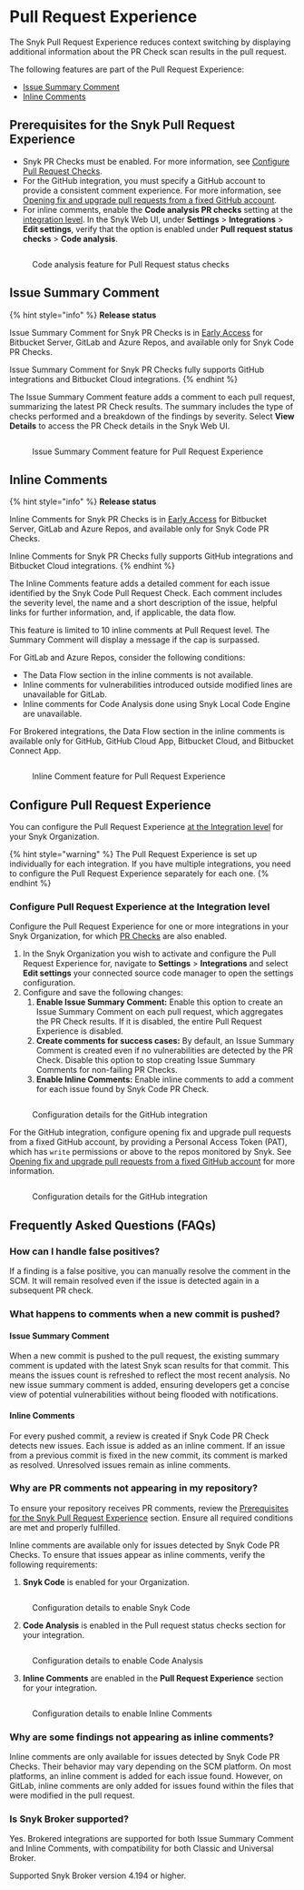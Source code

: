 # Pull Request Experience

The Snyk Pull Request Experience reduces context switching by displaying additional information about the PR Check scan results in the pull request.

The following features are part of the Pull Request Experience:

* [Issue Summary Comment](pull-request-experience.md#issue-summary-comment)
* [Inline Comments](pull-request-experience.md#inline-comments)

## Prerequisites for the Snyk Pull Request Experience

* Snyk PR Checks must be enabled. For more information, see [Configure Pull Request Checks](configure-pull-request-checks.md).
* For the GitHub integration, you must specify a GitHub account  to provide a consistent comment experience. For more information, see [Opening fix and upgrade pull requests from a fixed GitHub account](../snyk-pull-or-merge-requests/opening-fix-and-upgrade-pull-requests-from-a-fixed-github-account.md).
* For inline comments, enable the **Code analysis PR checks** setting at the [integration level](pull-request-experience.md#configure-pull-request-experience-at-the-integration-level). In the Snyk Web UI, under **Settings** > **Integrations** > **Edit settings**,  verify that the option is enabled under **Pull request status checks** > **Code analysis**.

<figure><img src="../../../.gitbook/assets/Screenshot 2024-11-27 at 14.14.35.png" alt=""><figcaption><p>Code analysis feature for Pull Request status checks</p></figcaption></figure>

## Issue Summary Comment

{% hint style="info" %}
**Release status**

Issue Summary Comment for Snyk PR Checks is in [Early Access](../../../getting-started/snyk-release-process.md#early-access-features) for Bitbucket Server, GitLab and Azure Repos, and available only for Snyk Code PR Checks.

Issue Summary Comment for Snyk PR Checks fully supports GitHub integrations and Bitbucket Cloud integrations.
{% endhint %}

The Issue Summary Comment feature adds a comment to each pull request, summarizing the latest PR Check results. The summary includes the type of checks performed and a breakdown of the findings by severity. Select **View Details** to access the PR Check details in the Snyk Web UI.

<figure><img src="../../../.gitbook/assets/image (586).png" alt=""><figcaption><p>Issue Summary Comment feature for Pull Request Experience</p></figcaption></figure>

## Inline Comments

{% hint style="info" %}
**Release status**

Inline Comments for Snyk PR Checks is in [Early Access](../../../getting-started/snyk-release-process.md#early-access-features) for Bitbucket Server, GitLab and Azure Repos, and available only for Snyk Code PR Checks.

Inline Comments for Snyk PR Checks fully supports GitHub integrations and Bitbucket Cloud integrations.
{% endhint %}

The Inline Comments feature adds a detailed comment for each issue identified by the Snyk Code Pull Request Check. Each comment includes the severity level, the name and a short description of the issue, helpful links for further information, and, if applicable, the data flow.&#x20;

This feature is limited to 10 inline comments at Pull Request level. The Summary Comment will display a message if the cap is surpassed.

For GitLab and Azure Repos, consider the following conditions:

* The Data Flow section in the inline comments is not available.
* Inline comments for vulnerabilities introduced outside modified lines are unavailable for GitLab.
* Inline comments for Code Analysis done using Snyk Local Code Engine are unavailable.

For Brokered integrations, the Data Flow section in the inline comments is available only for GitHub, GitHub Cloud App, Bitbucket Cloud, and Bitbucket Connect App.

<figure><img src="../../../.gitbook/assets/inline_comment_feature.png" alt=""><figcaption><p>Inline Comment feature for Pull Request Experience</p></figcaption></figure>

## Configure Pull Request Experience

You can configure the Pull Request Experience [at the Integration level](pull-request-experience.md#configure-pull-request-experience-at-the-integration-level) for your Snyk Organization.

{% hint style="warning" %}
The Pull Request Experience is set up individually for each integration. If you have multiple integrations, you need to configure the Pull Request Experience separately for each one.
{% endhint %}

### Configure Pull Request Experience at the Integration level

Configure the Pull Request Experience for one or more integrations in your Snyk Organization, for which [PR Checks](configure-pull-request-checks.md#configure-pr-checks-at-the-integration-level) are also enabled.

1. In the Snyk Organization you wish to activate and configure the Pull Request Experience for, navigate to **Settings** > **Integrations** and select **Edit settings** your connected source code manager to open the settings configuration.
2. Configure and save the following changes:
   1. **Enable Issue Summary Comment:** Enable this option to create an Issue Summary Comment on each pull request, which aggregates the PR Check results. If it is disabled, the entire Pull Request Experience is disabled.
   2. **Create comments for success cases:** By default, an Issue Summary Comment is created even if no vulnerabilities are detected by the PR Check. Disable this option to stop creating Issue Summary Comments for non-failing PR Checks.
   3. **Enable Inline Comments:** Enable inline comments to add a comment for each issue found by Snyk Code PR Check.

<figure><img src="../../../.gitbook/assets/Screenshot 2024-11-27 at 11.44.50.png" alt=""><figcaption><p>Configuration details for the GitHub integration</p></figcaption></figure>

For the GitHub integration, configure opening fix and upgrade pull requests from a fixed GitHub account, by providing a Personal Access Token (PAT), which has `write` permissions or above to the repos monitored by Snyk. See[ ](../snyk-pull-or-merge-requests/opening-fix-and-upgrade-pull-requests-from-a-fixed-github-account.md)[Opening fix and upgrade pull requests from a fixed GitHub account](../snyk-pull-or-merge-requests/opening-fix-and-upgrade-pull-requests-from-a-fixed-github-account.md) for more information.

<figure><img src="../../../.gitbook/assets/pat_config.png" alt=""><figcaption><p>Configuration details for the GitHub integration</p></figcaption></figure>

## Frequently Asked Questions (FAQs)

### How can I handle false positives?

If a finding is a false positive, you can manually resolve the comment in the SCM. It will remain resolved even if the issue is detected again in a subsequent PR check.

### What happens to comments when a new commit is pushed?

#### **Issue Summary Comment**

When a new commit is pushed to the pull request, the existing summary comment is updated with the latest Snyk scan results for that commit. This means the issues count is refreshed to reflect the most recent analysis. No new issue summary comment is added, ensuring developers get a concise view of potential vulnerabilities without being flooded with notifications.

#### **Inline Comments**

For every pushed commit, a review is created if Snyk Code PR Check detects new issues. Each issue is added as an inline comment. If an issue from a previous commit is fixed in the new commit, its comment is marked as resolved. Unresolved issues remain as inline comments.

### Why are PR comments not appearing in my repository?

To ensure your repository receives PR comments, review the [Prerequisites for the Snyk Pull Request Experience](pull-request-experience.md#prerequisites-for-the-snyk-pull-request-experience) section. Ensure all required conditions are met and properly fulfilled.

Inline comments are available only for issues detected by Snyk Code PR Checks. To ensure that issues appear as inline comments, verify the following requirements:

1. **Snyk Code** is enabled for your Organization.

<figure><img src="../../../.gitbook/assets/enable_snyk_code.png" alt=""><figcaption><p>Configuration details to enable Snyk Code</p></figcaption></figure>

2. **Code Analysis** is enabled in the Pull request status checks section for your integration.

<figure><img src="../../../.gitbook/assets/enable_code_analysis.png" alt=""><figcaption><p>Configuration details to enable Code Analysis</p></figcaption></figure>

3. **Inline Comments** are enabled in the **Pull Request Experience** section for your integration.

<figure><img src="../../../.gitbook/assets/enable_inline_comments.png" alt=""><figcaption><p>Configuration details to enable Inline Comments</p></figcaption></figure>

### Why are some findings not appearing as inline comments?

Inline comments are only available for issues detected by Snyk Code PR Checks. Their behavior may vary depending on the SCM platform. On most platforms, an inline comment is added for each issue found. However, on GitLab, inline comments are only added for issues found within the files that were modified in the pull request.

### Is Snyk Broker supported?

Yes. Brokered integrations are supported for both Issue Summary Comment and Inline Comments, with compatibility for both Classic and Universal Broker.&#x20;

Supported Snyk Broker version 4.194 or higher.

